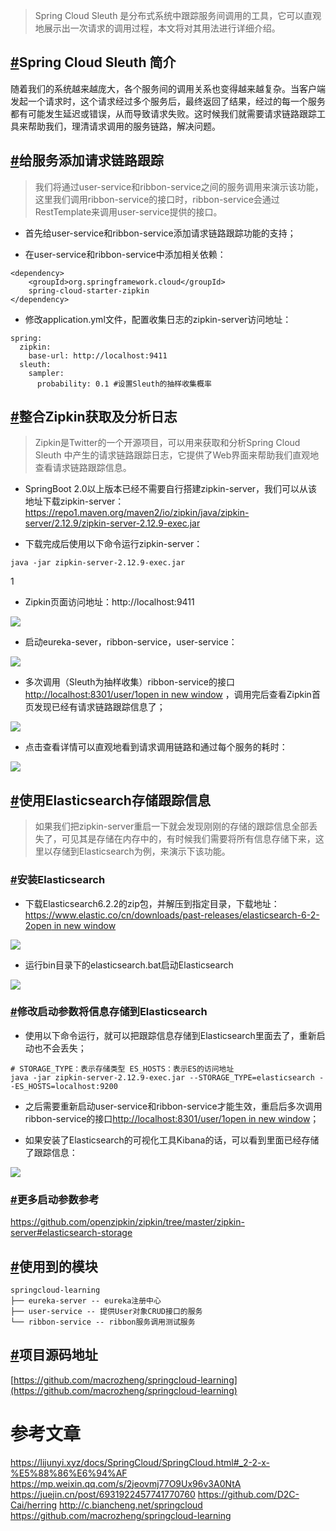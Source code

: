 > Spring Cloud Sleuth 是分布式系统中跟踪服务间调用的工具，它可以直观地展示出一次请求的调用过程，本文将对其用法进行详细介绍。

## [#](https://www.macrozheng.com/cloud/sleuth.html#spring-cloud-sleuth-%E7%AE%80%E4%BB%8B)Spring Cloud Sleuth 简介

随着我们的系统越来越庞大，各个服务间的调用关系也变得越来越复杂。当客户端发起一个请求时，这个请求经过多个服务后，最终返回了结果，经过的每一个服务都有可能发生延迟或错误，从而导致请求失败。这时候我们就需要请求链路跟踪工具来帮助我们，理清请求调用的服务链路，解决问题。

## [#](https://www.macrozheng.com/cloud/sleuth.html#%E7%BB%99%E6%9C%8D%E5%8A%A1%E6%B7%BB%E5%8A%A0%E8%AF%B7%E6%B1%82%E9%93%BE%E8%B7%AF%E8%B7%9F%E8%B8%AA)给服务添加请求链路跟踪

> 我们将通过user-service和ribbon-service之间的服务调用来演示该功能，这里我们调用ribbon-service的接口时，ribbon-service会通过RestTemplate来调用user-service提供的接口。

*   首先给user-service和ribbon-service添加请求链路跟踪功能的支持；

*   在user-service和ribbon-service中添加相关依赖：



```
<dependency>
    <groupId>org.springframework.cloud</groupId>
    spring-cloud-starter-zipkin
</dependency>

```




*   修改application.yml文件，配置收集日志的zipkin-server访问地址：



```
spring:
  zipkin:
    base-url: http://localhost:9411
  sleuth:
    sampler:
      probability: 0.1 #设置Sleuth的抽样收集概率

```



## [#](https://www.macrozheng.com/cloud/sleuth.html#%E6%95%B4%E5%90%88zipkin%E8%8E%B7%E5%8F%96%E5%8F%8A%E5%88%86%E6%9E%90%E6%97%A5%E5%BF%97)整合Zipkin获取及分析日志

> Zipkin是Twitter的一个开源项目，可以用来获取和分析Spring Cloud Sleuth 中产生的请求链路跟踪日志，它提供了Web界面来帮助我们直观地查看请求链路跟踪信息。

*   SpringBoot 2.0以上版本已经不需要自行搭建zipkin-server，我们可以从该地址下载zipkin-server：https://repo1.maven.org/maven2/io/zipkin/java/zipkin-server/2.12.9/zipkin-server-2.12.9-exec.jar

*   下载完成后使用以下命令运行zipkin-server：



```
java -jar zipkin-server-2.12.9-exec.jar

```

1




*   Zipkin页面访问地址：http://localhost:9411

![](https://java-tutorial.oss-cn-shanghai.aliyuncs.com/springcloud_sleuth_01.625f37c3.png)

*   启动eureka-sever，ribbon-service，user-service：

![](https://java-tutorial.oss-cn-shanghai.aliyuncs.com/springcloud_sleuth_02.baf7b77c.png)

*   多次调用（Sleuth为抽样收集）ribbon-service的接口[http://localhost:8301/user/1open in new window](http://localhost:8301/user/1) ，调用完后查看Zipkin首页发现已经有请求链路跟踪信息了；

![](https://java-tutorial.oss-cn-shanghai.aliyuncs.com/springcloud_sleuth_03.a71d1cf1.png)

*   点击查看详情可以直观地看到请求调用链路和通过每个服务的耗时：

![](https://java-tutorial.oss-cn-shanghai.aliyuncs.com/springcloud_sleuth_04.d13e3d99.png)

## [#](https://www.macrozheng.com/cloud/sleuth.html#%E4%BD%BF%E7%94%A8elasticsearch%E5%AD%98%E5%82%A8%E8%B7%9F%E8%B8%AA%E4%BF%A1%E6%81%AF)使用Elasticsearch存储跟踪信息

> 如果我们把zipkin-server重启一下就会发现刚刚的存储的跟踪信息全部丢失了，可见其是存储在内存中的，有时候我们需要将所有信息存储下来，这里以存储到Elasticsearch为例，来演示下该功能。

### [#](https://www.macrozheng.com/cloud/sleuth.html#%E5%AE%89%E8%A3%85elasticsearch)安装Elasticsearch

*   下载Elasticsearch6.2.2的zip包，并解压到指定目录，下载地址：[https://www.elastic.co/cn/downloads/past-releases/elasticsearch-6-2-2open in new window](https://www.elastic.co/cn/downloads/past-releases/elasticsearch-6-2-2)

![](https://java-tutorial.oss-cn-shanghai.aliyuncs.com/arch_screen_25.48daf958.png)

*   运行bin目录下的elasticsearch.bat启动Elasticsearch

![](https://java-tutorial.oss-cn-shanghai.aliyuncs.com/arch_screen_27.ba3cb8e0.png)

### [#](https://www.macrozheng.com/cloud/sleuth.html#%E4%BF%AE%E6%94%B9%E5%90%AF%E5%8A%A8%E5%8F%82%E6%95%B0%E5%B0%86%E4%BF%A1%E6%81%AF%E5%AD%98%E5%82%A8%E5%88%B0elasticsearch)修改启动参数将信息存储到Elasticsearch

*   使用以下命令运行，就可以把跟踪信息存储到Elasticsearch里面去了，重新启动也不会丢失；



```
# STORAGE_TYPE：表示存储类型 ES_HOSTS：表示ES的访问地址
java -jar zipkin-server-2.12.9-exec.jar --STORAGE_TYPE=elasticsearch --ES_HOSTS=localhost:9200 

```


*   之后需要重新启动user-service和ribbon-service才能生效，重启后多次调用ribbon-service的接口[http://localhost:8301/user/1open in new window](http://localhost:8301/user/1)；

*   如果安装了Elasticsearch的可视化工具Kibana的话，可以看到里面已经存储了跟踪信息：

![](https://java-tutorial.oss-cn-shanghai.aliyuncs.com/springcloud_sleuth_05.9929ce6a.png)

### [#](https://www.macrozheng.com/cloud/sleuth.html#%E6%9B%B4%E5%A4%9A%E5%90%AF%E5%8A%A8%E5%8F%82%E6%95%B0%E5%8F%82%E8%80%83)更多启动参数参考

https://github.com/openzipkin/zipkin/tree/master/zipkin-server#elasticsearch-storage

## [#](https://www.macrozheng.com/cloud/sleuth.html#%E4%BD%BF%E7%94%A8%E5%88%B0%E7%9A%84%E6%A8%A1%E5%9D%97)使用到的模块



```
springcloud-learning
├── eureka-server -- eureka注册中心
├── user-service -- 提供User对象CRUD接口的服务
└── ribbon-service -- ribbon服务调用测试服务

```




## [#](https://www.macrozheng.com/cloud/sleuth.html#%E9%A1%B9%E7%9B%AE%E6%BA%90%E7%A0%81%E5%9C%B0%E5%9D%80)项目源码地址

[https://github.com/macrozheng/springcloud-learning](https://github.com/macrozheng/springcloud-learning)

# 参考文章
https://lijunyi.xyz/docs/SpringCloud/SpringCloud.html#_2-2-x-%E5%88%86%E6%94%AF
https://mp.weixin.qq.com/s/2jeovmj77O9Ux96v3A0NtA
https://juejin.cn/post/6931922457741770760
https://github.com/D2C-Cai/herring
http://c.biancheng.net/springcloud
https://github.com/macrozheng/springcloud-learning